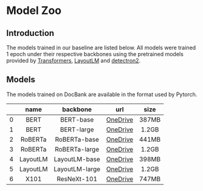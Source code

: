 # Model Zoo

## Introduction

The models trained in our baseline are listed below. All models were trained 1 epoch under their respective backbones using the pretrained models provided by [Transformers](https://github.com/huggingface/transformers#model-architectures), [LayoutLM](https://github.com/microsoft/unilm/tree/master/layoutlm#pre-trained-model) and [detectron2](https://github.com/facebookresearch/detectron2).


## Models

The models trained on DocBank are available in the format used by Pytorch. 

<!-- |   |   name   |    backbone    |    url   |  size |
|---|:--------:|:--------------:|:--------:|:-----:|
| 0 |   BERT   | BERT-base      | [Azure](https://conversationhub.blob.core.windows.net/docbank/MODEL_ZOO/bert_base_500k_epoch_1.zip)/[Google Drive](https://drive.google.com/file/d/1eHsEQVY0t8Iny6xr-pRMILLk3RtY0wZm/view?usp=sharing) | 387MB |
| 1 |   BERT   | BERT-large     | [Azure](https://conversationhub.blob.core.windows.net/docbank/MODEL_ZOO/bert_large_500k_epoch_1.zip)/[Google Drive](https://drive.google.com/file/d/1lt6oxUtv70MAozIOHl6ga69Xqw1i2arx/view?usp=sharing) | 1.2GB |
| 2 |  RoBERTa | RoBERTa-base   | [Azure](https://conversationhub.blob.core.windows.net/docbank/MODEL_ZOO/roberta_base_500k_epoch_1.zip)/[Google Drive](https://drive.google.com/file/d/10OuIgHPeO4JWZhMjuZTnrBh37wjL5f2s/view?usp=sharing) | 441MB |
| 3 |  RoBERTa | RoBERTa-large  | [Azure](https://conversationhub.blob.core.windows.net/docbank/MODEL_ZOO/roberta_large_500k_epoch_1.zip)/[Google Drive](https://drive.google.com/file/d/1SYY9xsNtQ_E7G_FWaKaFup8mPIhP1Txr/view?usp=sharing) | 1.2GB |
| 4 | LayoutLM | LayoutLM-base  | [Azure](https://conversationhub.blob.core.windows.net/docbank/MODEL_ZOO/layoutlm_base_500k_epoch_1.zip)/[Google Drive](https://drive.google.com/file/d/1QzxYr97noJlOhc6BCvKLxjPfcCKAVFw4/view?usp=sharing) | 398MB |
| 5 | LayoutLM | LayoutLM-large | [Azure](https://conversationhub.blob.core.windows.net/docbank/MODEL_ZOO/layoutlm_large_500k_epoch_1.zip)/[Google Drive](https://drive.google.com/file/d/13EkFiBKSeyNKF00sEGCXf9ZRb9k1GT-2/view?usp=sharing) | 1.2GB | -->

|   |   name   |    backbone    |    url   |  size |
|---|:--------:|:--------------:|:--------:|:-----:|
| 0 |   BERT   | BERT-base      | [OneDrive](https://buaaeducn-my.sharepoint.com/:u:/g/personal/liminghao1630_buaa_edu_cn/ERLmPzqNkORNikLbGUXQs7MBRw92xtsViLYJwz0u3TSBPw?e=2wubBU) | 387MB |
| 1 |   BERT   | BERT-large     | [OneDrive](https://buaaeducn-my.sharepoint.com/:u:/g/personal/liminghao1630_buaa_edu_cn/EZxK02BtFslGiOogUdk65pcBoDSWCpQ-e_ee76wPJ8Q2Sw?e=isMOoM) | 1.2GB |
| 2 |  RoBERTa | RoBERTa-base   | [OneDrive](https://buaaeducn-my.sharepoint.com/:u:/g/personal/liminghao1630_buaa_edu_cn/EeXgNftg1GtNtbkb5wVshlMBEXWbpSltQL0mAGnlGrsm1w?e=QEltle) | 441MB |
| 3 |  RoBERTa | RoBERTa-large  | [OneDrive](https://buaaeducn-my.sharepoint.com/:u:/g/personal/liminghao1630_buaa_edu_cn/EXNpG7IbGdZEl8oB7cGy-jIBK2w7zq-ypJ3Qi3YAJ4BvqA?e=gPnGGE) | 1.2GB |
| 4 | LayoutLM | LayoutLM-base  | [OneDrive](https://buaaeducn-my.sharepoint.com/:u:/g/personal/liminghao1630_buaa_edu_cn/EYypofKMw_9Bq4TZ21ILqe4BpsXTuS-zEbCXK1RFvvYsaQ?e=gaKjIi) | 398MB |
| 5 | LayoutLM | LayoutLM-large | [OneDrive](https://buaaeducn-my.sharepoint.com/:u:/g/personal/liminghao1630_buaa_edu_cn/EROwnJ-ZIMlJjktjo80QeYQB0u_eJ9daj8MrzDZg7XiPeQ?e=esdku6) | 1.2GB |
| 6 | X101 | ResNeXt-101 | [OneDrive](https://buaaeducn-my.sharepoint.com/:u:/g/personal/liminghao1630_buaa_edu_cn/EehPK3af4bxEi7sXbym557cBLAixlZu-UU222RlLRT0OSQ?e=xECtsV) | 747MB |


